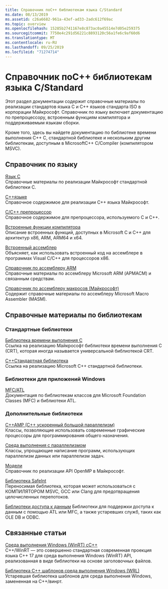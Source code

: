 ```yaml
---
title: Справочник поC++ библиотекам языка C/Standard
ms.date: 08/13/2019
ms.assetid: c26a6682-961a-43ef-ad33-2adc612f69ac
ms.topic: overview
ms.openlocfilehash: 15285b2741167e8c873ac0a45514e7d05e259375
ms.sourcegitcommit: 7750e4c291d56221c8893120c56a1fe6c9af60d6
ms.translationtype: MT
ms.contentlocale: ru-RU
ms.lasthandoff: 09/25/2019
ms.locfileid: "71274714"
---
```

# <a name="cc-language-and-standard-libraries-reference"></a>Справочник поC++ библиотекам языка C/Standard

Этот раздел документации содержит справочные материалы по реализации стандартов языка C и C++ языков стандарта ISO в корпорации Майкрософт. Справочник по языку включает документацию по препроцессору, встроенным функциям компилятора и поддерживаемым языкам сборки.

Кроме того, здесь вы найдете документацию по библиотеке времени выполнения C++ C, стандартной библиотеке и нескольким другим библиотекам, доступным в MicrosoftC++ C/Compiler (компилятором MSVC).

## <a name="language-reference"></a>Справочник по языку

[Язык C](../c-language/c-language-reference.md)\
Справочные материалы по реализации Майкрософт стандартной библиотеки C.

[C++языке](../cpp/cpp-language-reference.md)\
Справочное содержимое для реализации C++ языка Майкрософт.

[C/C++ препроцессор](../preprocessor/c-cpp-preprocessor-reference.md)\
Справочное содержимое для препроцессора, используемого C и C++.

[Встроенные функции компилятора](../intrinsics/compiler-intrinsics.md)\
Описание встроенных функций, доступных в Microsoft C и C++ для архитектур x86, ARM, ARM64 и x64.

[Встроенный ассемблер](../assembler/inline/inline-assembler.md)\
Объясняет, как использовать встроенный код на ассемблере в программах Visual C/C++ для процессоров x86.

[Справочник по ассемблеру ARM](../assembler/arm/arm-assembler-reference.md)\
Справочные материалы по ассемблеру Microsoft ARM (АРМАСМ) и связанным средствам.

[Справочник по ассемблеру макросов (Майкрософт)](../assembler/masm/microsoft-macro-assembler-reference.md)\
Содержит справочные материалы по ассемблеру Microsoft Macro Assembler (MASM).

## <a name="libraries-reference"></a>Справочные материалы по библиотекам

### <a name="standard-libraries"></a>Стандартные библиотеки

[Библиотека времени выполнения C](../c-runtime-library/c-run-time-library-reference.md)\
Ссылка на реализацию Майкрософт библиотеки времени выполнения C (CRT), которая иногда называется универсальной библиотекой CRT.

[C++Стандартная библиотека](../standard-library/cpp-standard-library-reference.md)\
Ссылка на реализацию Microsoft C++ стандартной библиотеки.

### <a name="libraries-for-windows-applications"></a>Библиотеки для приложений Windows

[MFC/ATL](../mfc/mfc-and-atl.md)\
Документация по библиотекам классов для Microsoft Foundation Classes (MFC) и библиотеки ATL.

### <a name="additional-libraries"></a>Дополнительные библиотеки

[C++AMP (C++ ускоренный большой параллелизм)](../parallel/amp/cpp-amp-cpp-accelerated-massive-parallelism.md)\
Классы, позволяющие использовать современные графические процессоры для программирования общего назначения.

[Среда выполнения с параллелизмом](../parallel/concrt/concurrency-runtime.md)\
Классы, упрощающие написание программ, использующих параллелизм данных или параллелизм задач.

[Модели](../parallel/openmp/openmp-in-visual-cpp.md)\
Справочник по реализации API OpenMP в Майкрософт.

[Библиотека SafeInt](../safeint/safeint-library.md)\
Переносимая библиотека, которая может использоваться с КОМПИЛЯТОРОМ MSVC, GCC или Clang для предотвращения целочисленных перепотоков.

[Библиотеки доступа к данным](../data/data-access-in-cpp.md) Библиотеки для поддержки доступа к данным с помощью ATL или MFC, а также устаревших служб, таких как OLE DB и ODBC.

## <a name="related-articles"></a>Связанные статьи

[Среда выполнения Windows (WinRT) сC++](/windows/uwp/cpp-and-winrt-apis/index)\
C++/WinRT — это совершенно стандартная современная проекция языка C++ 17 для среда выполнения Windows (WinRT) API, реализованная в виде библиотеки на основе заголовочных файлов.

[Библиотека C++ шаблонов среда выполнения Windows (WRL)](../cppcx/wrl/windows-runtime-cpp-template-library-wrl.md)\
Устаревшая библиотека шаблонов для среда выполнения Windows, замененная на C++/винрт.
